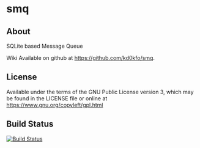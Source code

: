 smq
===

About
-----

SQLite based Message Queue

Wiki Available on github at https://github.com/kd0kfo/smq.

License
-------

Available under the terms of the GNU Public License version 3, which may be found in the LICENSE file or online at https://www.gnu.org/copyleft/gpl.html


Build Status
------------

[![Build Status](https://travis-ci.org/kd0kfo/smq.png?branch=master)](https://travis-ci.org/kd0kfo/smq)
